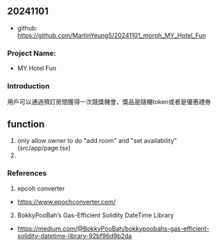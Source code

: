 ## 20241101
* github: https://github.com/MartinYeung5/20241101_morph_MY_Hotel_Fun

### Project Name:
* MY Hotel Fun

### Introduction
用戶可以通過預訂房間獲得一次競獎機會，獎品是隨機token或者是優惠禮券

## function
1. only allow owner to do "add room" and "set availability"
(src/app/page.tsx)
2. 

### References
1. epcoh converter
* https://www.epochconverter.com/
2. BokkyPooBah’s Gas-Efficient Solidity DateTime Library
* https://medium.com/@BokkyPooBah/bokkypoobahs-gas-efficient-solidity-datetime-library-92bf96d9b2da